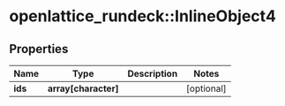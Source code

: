 # openlattice_rundeck::InlineObject4

## Properties
Name | Type | Description | Notes
------------ | ------------- | ------------- | -------------
**ids** | **array[character]** |  | [optional] 


